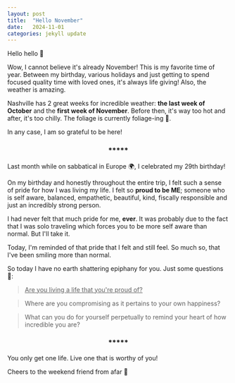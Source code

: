 ```yaml
---
layout: post
title:  "Hello November"
date:   2024-11-01
categories: jekyll update
--- 
```


Hello hello :wave:

Wow, I cannot believe it's already November! This is my favorite time of year. Between my birthday, various holidays and just getting to spend focused quality time with loved ones, it's always life giving! Also, the weather is amazing.

Nashville has 2 great weeks for incredible weather: **the last week of October** and the **first week of November**. Before then, it's way too hot and after, it's too chilly. The foliage is currently foliage-ing :fallen_leaf:.

In any case, I am so grateful to be here!

 <h3 style="display: flex; justify-content: center;">*****</h3>

Last month while on sabbatical in Europe :earth_africa:, I celebrated my 29th birthday!
 
 On my birthday and honestly throughout the entire trip, I felt such a sense of pride for how I was living my life.  I felt so **proud to be ME**; someone who is self aware, balanced, empathetic, beautiful, kind, fiscally responsible and just an incredibly strong person. 
 
 I had never felt that much pride for me, **ever**. It was probably due to the fact that I was solo traveling which forces you to be more self aware than normal. But I'll take it.

Today, I'm reminded of that pride that I felt and still feel. So much so, that I've been smiling more than normal. 

So today I have no earth shattering epiphany for you. Just some questions :thought_balloon:: 

> <u>Are you living a life that you're proud of?</u>

> Where are you compromising as it pertains to your own happiness?

> What can you do for yourself perpetually to remind your heart of how incredible you are?

 <h3 style="display: flex; justify-content: center;">*****</h3>

You only get one life. Live one that is worthy of you!

Cheers to the weekend friend from afar :wine_glass: 